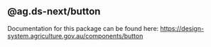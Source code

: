 ## @ag.ds-next/button

Documentation for this package can be found here: https://design-system.agriculture.gov.au/components/button

